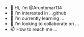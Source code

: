 - 👋 Hi, I’m @Aruntomar114
- 👀 I’m interested in ...github
- 🌱 I’m currently learning ...
- 💞️ I’m looking to collaborate on ...
- 📫 How to reach me ...

<!---
Aruntomar114/Aruntomar114 is a ✨ special ✨ repository because its `README.md` (this file) appears on your GitHub profile.
You can click the Preview link to take a look at your changes.
--->
